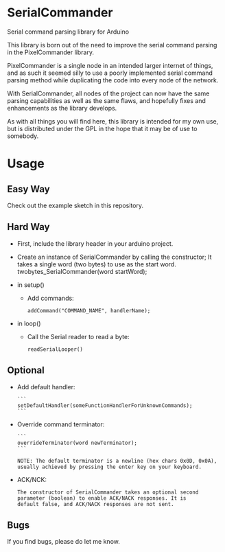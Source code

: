 SerialCommander
===============

Serial command parsing library for Arduino


This library is born out of the need to improve the serial command parsing in the PixelCommander library.

PixelCommander is a single node in an intended larger internet of things, 
and as such it seemed silly to use a poorly implemented serial command parsing method
while duplicating the code into every node of the network.

With SerialCommander, all nodes of the project can now have the same parsing capabilities as well as the same flaws, 
and hopefully fixes and enhancements as the library develops.

As with all things you will find here, this library is intended for my own use,
but is distributed under the GPL in the hope that it may be of use to somebody.



Usage
=====

Easy Way
--------
Check out the example sketch in this repository.

Hard Way
--------
- First, include the library header in your arduino project.
- Create an instance of SerialCommander by calling the constructor; It takes a single word (two bytes) to use as the start word.
      twobytes_SerialCommander(word startWord);
      
- in setup()
  - Add commands:

      ```
      addCommand("COMMAND_NAME", handlerName);
      ```
      
- in loop()
  - Call the Serial reader to read a byte:

      ```
      readSerialLooper()
      ```
      
Optional
--------
- Add default handler:

      ```
      setDefaultHandler(someFunctionHandlerForUnknownCommands);
      ```
- Override command terminator:

      ```
      overrideTerminator(word newTerminator);
      ```

      NOTE: The default terminator is a newline (hex chars 0x0D, 0x0A), 
      usually achieved by pressing the enter key on your keyboard.
      
- ACK/NCK:

      The constructor of SerialCommander takes an optional second parameter (boolean) to enable ACK/NACK responses. It is            default false, and ACK/NACK responses are not sent.

Bugs
----
If you find bugs, please do let me know.
